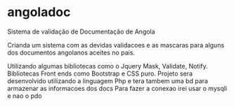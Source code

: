 # angoladoc
Sistema de validação de Documentação de Angola

Crianda um sistema com as devidas validacoes e as mascaras para alguns dos documentos angolanos aceites no pais.

Utilizando algumas bibliotecas como o Jquery Mask, Validate, Notify.
Bibliotecas Front ends como Bootstrap e CSS puro.
Projeto sera desenvolvido utilizando a linguagem Php e tera tambem uma bd para armazenar as informacoes dos docs 
Para fazer a conexao irei usar o mysqli e nao o pdo

